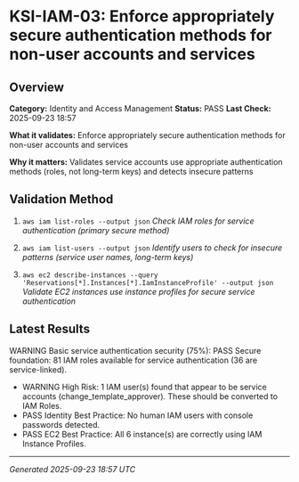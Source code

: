 # KSI-IAM-03: Enforce appropriately secure authentication methods for non-user accounts and services

## Overview

**Category:** Identity and Access Management
**Status:** PASS
**Last Check:** 2025-09-23 18:57

**What it validates:** Enforce appropriately secure authentication methods for non-user accounts and services

**Why it matters:** Validates service accounts use appropriate authentication methods (roles, not long-term keys) and detects insecure patterns

## Validation Method

1. `aws iam list-roles --output json`
   *Check IAM roles for service authentication (primary secure method)*

2. `aws iam list-users --output json`
   *Identify users to check for insecure patterns (service user names, long-term keys)*

3. `aws ec2 describe-instances --query 'Reservations[*].Instances[*].IamInstanceProfile' --output json`
   *Validate EC2 instances use instance profiles for secure service authentication*

## Latest Results

WARNING Basic service authentication security (75%): PASS Secure foundation: 81 IAM roles available for service authentication (36 are service-linked).
- WARNING High Risk: 1 IAM user(s) found that appear to be service accounts (change_template_approver). These should be converted to IAM Roles.
- PASS Identity Best Practice: No human IAM users with console passwords detected.
- PASS EC2 Best Practice: All 6 instance(s) are correctly using IAM Instance Profiles.

---
*Generated 2025-09-23 18:57 UTC*